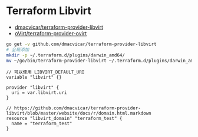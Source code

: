 # Terraform Libvirt

* [dmacvicar/terraform-provider-libvirt](https://github.com/dmacvicar/terraform-provider-libvirt)
* [oVirt/terraform-provider-ovirt](https://github.com/oVirt/terraform-provider-ovirt)

```bash
go get -v github.com/dmacvicar/terraform-provider-libvirt
# 全局添加
mkdir -p ~/.terraform.d/plugins/darwin_amd64/
mv ~/go/bin/terraform-provider-libvirt ~/.terraform.d/plugins/darwin_amd64/
```

```hcl
// 可以使用 LIBVIRT_DEFAULT_URI
variable "libvirt" {}

provider "libvirt" {
  uri = var.libvirt.uri
}
```

```hcl
// https://github.com/dmacvicar/terraform-provider-libvirt/blob/master/website/docs/r/domain.html.markdown
resource "libvirt_domain" "terraform_test" {
  name = "terraform_test"
}
```

